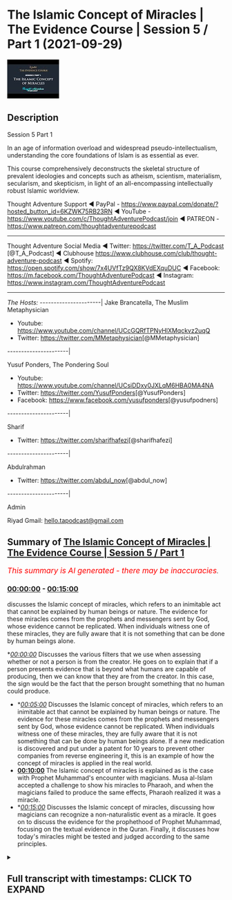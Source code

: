 # The Islamic Concept of Miracles | The Evidence Course | Session 5 / Part 1 (2021-09-29)

![alt The Islamic Concept of Miracles | The Evidence Course | Session 5 / Part 1](GCmNMuWWaco.jpg "The Islamic Concept of Miracles | The Evidence Course | Session 5 / Part 1")

## Description

Session 5  Part 1

In an age of information overload and widespread pseudo-intellectualism, understanding the core foundations of Islam is as essential as ever. 

This course comprehensively deconstructs the skeletal structure of prevalent ideologies and concepts such as atheism, scientism, materialism, secularism, and skepticism, in light of an all-encompassing intellectually robust Islamic worldview.

Thought Adventure Support
◄ PayPal - https://www.paypal.com/donate/?hosted_button_id=6KZWK75RB23RN 
◄ YouTube - https://www.youtube.com/c/ThoughtAdventurePodcast/join
◄ PATREON - https://www.patreon.com/thoughtadventurepodcast
____________________________________________________________________

Thought Adventure Social Media
◄ Twitter: https://twitter.com/T_A_Podcast​​ [@T_A_Podcast]
◄ Clubhouse https://www.clubhouse.com/club/thought-adventure-podcast
◄ Spotify: https://open.spotify.com/show/7x4UVfTz9QX8KVdEXquDUC
◄ Facebook: https://m.facebook.com/ThoughtAdventurePodcast
◄ Instagram: https://www.instagram.com/ThoughtAdventurePodcast​

----------------------------------------------------------------

*The Hosts:*
----------------------|
Jake Brancatella, The Muslim Metaphysician

- Youtube: https://www.youtube.com/channel/UCcGQRfTPNyHlXMqckvz2uqQ
- Twitter:  https://twitter.com/MMetaphysician​​ [@MMetaphysician]

----------------------|

Yusuf Ponders, The Pondering Soul

- Youtube: https://www.youtube.com/channel/UCsiDDxy0JXLqM6HBA0MA4NA
- Twitter: https://twitter.com/YusufPonders​​ [@YusufPonders]
- Facebook: https://www.facebook.com/yusufponders​ [@yusufpodners]

----------------------|

Sharif

- Twitter: https://twitter.com/sharifhafezi​​ [@sharifhafezi]

----------------------|

Abdulrahman

- Twitter: https://twitter.com/abdul_now​ [@abdul_now]

----------------------|

Admin

Riyad 
Gmail: hello.tapodcast@gmail.com

## Summary of [The Islamic Concept of Miracles | The Evidence Course | Session 5 / Part 1](https://www.youtube.com/watch?v=GCmNMuWWaco)


*<span style="color:red; font-size:125%">This summary is AI generated - there may be inaccuracies</span>. [](/)*

### [00:00:00](https://www.youtube.com/watch?v=GCmNMuWWaco&t=0) - [00:15:00](https://www.youtube.com/watch?v=GCmNMuWWaco&t=900)

 discusses the Islamic concept of miracles, which refers to an inimitable act that cannot be explained by human beings or nature. The evidence for these miracles comes from the prophets and messengers sent by God, whose evidence cannot be replicated. When individuals witness one of these miracles, they are fully aware that it is not something that can be done by human beings alone.

**[00:00:00](https://www.youtube.com/watch?v=GCmNMuWWaco&t=0)* Discusses the various filters that we use when assessing whether or not a person is from the creator. He goes on to explain that if a person presents evidence that is beyond what humans are capable of producing, then we can know that they are from the creator. In this case, the sign would be the fact that the person brought something that no human could produce.
* **[00:05:00](https://www.youtube.com/watch?v=GCmNMuWWaco&t=300)* Discusses the Islamic concept of miracles, which refers to an inimitable act that cannot be explained by human beings or nature. The evidence for these miracles comes from the prophets and messengers sent by God, whose evidence cannot be replicated. When individuals witness one of these miracles, they are fully aware that it is not something that can be done by human beings alone. If a new medication is discovered and put under a patent for 10 years to prevent other companies from reverse engineering it, this is an example of how the concept of miracles is applied in the real world.
* **[00:10:00](https://www.youtube.com/watch?v=GCmNMuWWaco&t=600)** The Islamic concept of miracles is explained  as is the case with Prophet Muhammad's encounter with magicians. Musa al-Islam accepted a challenge to show his miracles to Pharaoh, and when the magicians failed to produce the same effects, Pharaoh realized it was a miracle.
* **[00:15:00](https://www.youtube.com/watch?v=GCmNMuWWaco&t=900)* Discusses the Islamic concept of miracles, discussing how magicians can recognize a non-naturalistic event as a miracle. It goes on to discuss the evidence for the prophethood of Prophet Muhammad, focusing on the textual evidence in the Quran. Finally, it discusses how today's miracles might be tested and judged according to the same principles.

<details><summary><h2>Full transcript with timestamps: CLICK TO EXPAND</h2></summary>

[0:00:14](https://youtu.be/GCmNMuWWaco?t=14) so now we're going into really the the  
[0:00:16](https://youtu.be/GCmNMuWWaco?t=16) heart of the matter in terms of about  
[0:00:19](https://youtu.be/GCmNMuWWaco?t=19) guidance from the creator  
[0:00:20](https://youtu.be/GCmNMuWWaco?t=20) i section five and this is where we're  
[0:00:23](https://youtu.be/GCmNMuWWaco?t=23) going to start to look at the miracle or  
[0:00:25](https://youtu.be/GCmNMuWWaco?t=25) what we understand as the more jesus of  
[0:00:27](https://youtu.be/GCmNMuWWaco?t=27) the prophet sallallahu alaihi in order  
[0:00:29](https://youtu.be/GCmNMuWWaco?t=29) to prove the prophethood  
[0:00:32](https://youtu.be/GCmNMuWWaco?t=32) but as i'm speaking i want you to  
[0:00:33](https://youtu.be/GCmNMuWWaco?t=33) imagine that you're watching this video  
[0:00:36](https://youtu.be/GCmNMuWWaco?t=36) and suddenly you hear the knocking on  
[0:00:38](https://youtu.be/GCmNMuWWaco?t=38) the door  
[0:00:39](https://youtu.be/GCmNMuWWaco?t=39) and you think well who's that  
[0:00:41](https://youtu.be/GCmNMuWWaco?t=41) so you walk towards the door you open  
[0:00:43](https://youtu.be/GCmNMuWWaco?t=43) the door and you have somebody there  
[0:00:45](https://youtu.be/GCmNMuWWaco?t=45) who's claiming that he's received  
[0:00:47](https://youtu.be/GCmNMuWWaco?t=47) revelation and guidance from the creator  
[0:00:49](https://youtu.be/GCmNMuWWaco?t=49) you've already accepted that the creator  
[0:00:51](https://youtu.be/GCmNMuWWaco?t=51) exists you've already accepted that we  
[0:00:53](https://youtu.be/GCmNMuWWaco?t=53) have this innate nature that seeks out  
[0:00:54](https://youtu.be/GCmNMuWWaco?t=54) the guidance from the creator and  
[0:00:56](https://youtu.be/GCmNMuWWaco?t=56) therefore this is a person now has said  
[0:00:59](https://youtu.be/GCmNMuWWaco?t=59) he's got that guidance would we accept  
[0:01:01](https://youtu.be/GCmNMuWWaco?t=61) it  
[0:01:02](https://youtu.be/GCmNMuWWaco?t=62) obviously not  
[0:01:04](https://youtu.be/GCmNMuWWaco?t=64) we would naturally ask the question  
[0:01:07](https://youtu.be/GCmNMuWWaco?t=67) where's your evidence where's your proof  
[0:01:09](https://youtu.be/GCmNMuWWaco?t=69) and we would have certain filters as  
[0:01:11](https://youtu.be/GCmNMuWWaco?t=71) well  
[0:01:12](https://youtu.be/GCmNMuWWaco?t=72) in order to understand whether this  
[0:01:14](https://youtu.be/GCmNMuWWaco?t=74) person is actually giving us revelation  
[0:01:18](https://youtu.be/GCmNMuWWaco?t=78) from the creator  
[0:01:19](https://youtu.be/GCmNMuWWaco?t=79) and why do we why do i say we have these  
[0:01:21](https://youtu.be/GCmNMuWWaco?t=81) filters because some people say oh you  
[0:01:23](https://youtu.be/GCmNMuWWaco?t=83) know what it's so difficult to go out  
[0:01:26](https://youtu.be/GCmNMuWWaco?t=86) there and work out which religion is  
[0:01:27](https://youtu.be/GCmNMuWWaco?t=87) correct because there's so many  
[0:01:29](https://youtu.be/GCmNMuWWaco?t=89) religions out there do i have to study  
[0:01:30](https://youtu.be/GCmNMuWWaco?t=90) every single religion in order to know  
[0:01:33](https://youtu.be/GCmNMuWWaco?t=93) you know which one is from the guidance  
[0:01:34](https://youtu.be/GCmNMuWWaco?t=94) from the creator but we've already got  
[0:01:36](https://youtu.be/GCmNMuWWaco?t=96) filters  
[0:01:37](https://youtu.be/GCmNMuWWaco?t=97) the first one is that if the religion  
[0:01:40](https://youtu.be/GCmNMuWWaco?t=100) doesn't refer back to a creator like  
[0:01:42](https://youtu.be/GCmNMuWWaco?t=102) maybe buddhism  
[0:01:44](https://youtu.be/GCmNMuWWaco?t=104) then we know that that's incorrect  
[0:01:45](https://youtu.be/GCmNMuWWaco?t=105) because there is a creator and therefore  
[0:01:47](https://youtu.be/GCmNMuWWaco?t=107) this creator is the one whom we seek to  
[0:01:49](https://youtu.be/GCmNMuWWaco?t=109) worship  
[0:01:50](https://youtu.be/GCmNMuWWaco?t=110) similarly  
[0:01:51](https://youtu.be/GCmNMuWWaco?t=111) if there's a a religion that claims to  
[0:01:54](https://youtu.be/GCmNMuWWaco?t=114) be guidance from  
[0:01:56](https://youtu.be/GCmNMuWWaco?t=116) the divine but believes in multiple gods  
[0:01:59](https://youtu.be/GCmNMuWWaco?t=119) you can say well that's incorrect that's  
[0:02:01](https://youtu.be/GCmNMuWWaco?t=121) irrational because there must be only  
[0:02:03](https://youtu.be/GCmNMuWWaco?t=123) one creator and that is uh the necessary  
[0:02:06](https://youtu.be/GCmNMuWWaco?t=126) independent being allah  
[0:02:08](https://youtu.be/GCmNMuWWaco?t=128) so we can negate that  
[0:02:10](https://youtu.be/GCmNMuWWaco?t=130) similarly if somebody turns around and  
[0:02:12](https://youtu.be/GCmNMuWWaco?t=132) he starts to describe the creator or  
[0:02:14](https://youtu.be/GCmNMuWWaco?t=134) talks about the creator as human being  
[0:02:16](https://youtu.be/GCmNMuWWaco?t=136) or having human features or features of  
[0:02:19](https://youtu.be/GCmNMuWWaco?t=139) creation i features of limited  
[0:02:21](https://youtu.be/GCmNMuWWaco?t=141) contingent  
[0:02:22](https://youtu.be/GCmNMuWWaco?t=142) limited contingent possible beings then  
[0:02:24](https://youtu.be/GCmNMuWWaco?t=144) we can discount this particular religion  
[0:02:28](https://youtu.be/GCmNMuWWaco?t=148) so we're only actually left with maybe  
[0:02:30](https://youtu.be/GCmNMuWWaco?t=150) one or two  
[0:02:32](https://youtu.be/GCmNMuWWaco?t=152) and obviously from this perspective we  
[0:02:34](https://youtu.be/GCmNMuWWaco?t=154) are looking at the belief in  
[0:02:37](https://youtu.be/GCmNMuWWaco?t=157) islam and what what it what it  
[0:02:39](https://youtu.be/GCmNMuWWaco?t=159) how do we establish that but imagine if  
[0:02:41](https://youtu.be/GCmNMuWWaco?t=161) this person knocked on the door so he he  
[0:02:44](https://youtu.be/GCmNMuWWaco?t=164) goes through our filters he believes  
[0:02:46](https://youtu.be/GCmNMuWWaco?t=166) that there is a creator he believes that  
[0:02:47](https://youtu.be/GCmNMuWWaco?t=167) there's one creator he believes that the  
[0:02:49](https://youtu.be/GCmNMuWWaco?t=169) creator is different to creation and is  
[0:02:53](https://youtu.be/GCmNMuWWaco?t=173) you know beyond limitations and  
[0:02:56](https://youtu.be/GCmNMuWWaco?t=176) therefore independent eternal and he  
[0:02:58](https://youtu.be/GCmNMuWWaco?t=178) still claims  
[0:02:59](https://youtu.be/GCmNMuWWaco?t=179) that he's got the guidance would we  
[0:03:01](https://youtu.be/GCmNMuWWaco?t=181) accept it  
[0:03:02](https://youtu.be/GCmNMuWWaco?t=182) no the next question would naturally  
[0:03:04](https://youtu.be/GCmNMuWWaco?t=184) remain  
[0:03:06](https://youtu.be/GCmNMuWWaco?t=186) where's your evidence where's your proof  
[0:03:09](https://youtu.be/GCmNMuWWaco?t=189) where's the sign or the evidence for us  
[0:03:12](https://youtu.be/GCmNMuWWaco?t=192) to know that what you're saying is  
[0:03:14](https://youtu.be/GCmNMuWWaco?t=194) actually from the creator  
[0:03:16](https://youtu.be/GCmNMuWWaco?t=196) and so we have to ask ourselves the  
[0:03:18](https://youtu.be/GCmNMuWWaco?t=198) question  
[0:03:19](https://youtu.be/GCmNMuWWaco?t=199) what in this situation would constitute  
[0:03:21](https://youtu.be/GCmNMuWWaco?t=201) proof what would constitute evidence  
[0:03:23](https://youtu.be/GCmNMuWWaco?t=203) that a person's claim to receive message  
[0:03:26](https://youtu.be/GCmNMuWWaco?t=206) from the divine from the creator from  
[0:03:28](https://youtu.be/GCmNMuWWaco?t=208) allah  
[0:03:30](https://youtu.be/GCmNMuWWaco?t=210) is actually a true evidence  
[0:03:34](https://youtu.be/GCmNMuWWaco?t=214) and  
[0:03:36](https://youtu.be/GCmNMuWWaco?t=216) really what we understand  
[0:03:38](https://youtu.be/GCmNMuWWaco?t=218) that the only way that we could work out  
[0:03:40](https://youtu.be/GCmNMuWWaco?t=220) whether this person is really truly from  
[0:03:42](https://youtu.be/GCmNMuWWaco?t=222) the creator really truly from any the uh  
[0:03:47](https://youtu.be/GCmNMuWWaco?t=227) you know receiving a message or evidence  
[0:03:49](https://youtu.be/GCmNMuWWaco?t=229) from the creator from allah  
[0:03:51](https://youtu.be/GCmNMuWWaco?t=231) then as a result we would seek out the  
[0:03:53](https://youtu.be/GCmNMuWWaco?t=233) only way we'd do that is we would seek  
[0:03:55](https://youtu.be/GCmNMuWWaco?t=235) out some sign or evidence that only the  
[0:03:58](https://youtu.be/GCmNMuWWaco?t=238) creator himself  
[0:04:00](https://youtu.be/GCmNMuWWaco?t=240) allah  
[0:04:02](https://youtu.be/GCmNMuWWaco?t=242) could produce  
[0:04:04](https://youtu.be/GCmNMuWWaco?t=244) so it would be something that would be  
[0:04:05](https://youtu.be/GCmNMuWWaco?t=245) beyond what human beings could do so if  
[0:04:08](https://youtu.be/GCmNMuWWaco?t=248) a person turns around and said my sign  
[0:04:10](https://youtu.be/GCmNMuWWaco?t=250) or my evidence that i am from the  
[0:04:11](https://youtu.be/GCmNMuWWaco?t=251) creator and he brings out you know  
[0:04:14](https://youtu.be/GCmNMuWWaco?t=254) you know something you know some sort of  
[0:04:16](https://youtu.be/GCmNMuWWaco?t=256) weird evidence but the evidence is  
[0:04:18](https://youtu.be/GCmNMuWWaco?t=258) something that i could have produced or  
[0:04:20](https://youtu.be/GCmNMuWWaco?t=260) another person i know could have  
[0:04:22](https://youtu.be/GCmNMuWWaco?t=262) produced then i know this person doesn't  
[0:04:24](https://youtu.be/GCmNMuWWaco?t=264) really have a sign or evidence that he  
[0:04:26](https://youtu.be/GCmNMuWWaco?t=266) is from the creator he is from allah  
[0:04:30](https://youtu.be/GCmNMuWWaco?t=270) so  
[0:04:31](https://youtu.be/GCmNMuWWaco?t=271) naturally then we would ask the question  
[0:04:37](https://youtu.be/GCmNMuWWaco?t=277) naturally then we would ask the question  
[0:04:39](https://youtu.be/GCmNMuWWaco?t=279) what is that sign well that sign is the  
[0:04:41](https://youtu.be/GCmNMuWWaco?t=281) fact that he's brought something that  
[0:04:43](https://youtu.be/GCmNMuWWaco?t=283) has some any uh  
[0:04:45](https://youtu.be/GCmNMuWWaco?t=285) you know something that no human being  
[0:04:47](https://youtu.be/GCmNMuWWaco?t=287) can do  
[0:04:48](https://youtu.be/GCmNMuWWaco?t=288) and so allah he mentions insult hadid  
[0:04:52](https://youtu.be/GCmNMuWWaco?t=292) verse chapter 57 verse 25  
[0:05:02](https://youtu.be/GCmNMuWWaco?t=302) says indeed we have sent our messengers  
[0:05:05](https://youtu.be/GCmNMuWWaco?t=305) with clear proofs  
[0:05:07](https://youtu.be/GCmNMuWWaco?t=307) and revealed with them the book the  
[0:05:09](https://youtu.be/GCmNMuWWaco?t=309) scripture and the balance  
[0:05:12](https://youtu.be/GCmNMuWWaco?t=312) it's the verse that i mentioned in the  
[0:05:13](https://youtu.be/GCmNMuWWaco?t=313) previous video  
[0:05:15](https://youtu.be/GCmNMuWWaco?t=315) so allah is saying that every time he  
[0:05:17](https://youtu.be/GCmNMuWWaco?t=317) sent a messenger  
[0:05:18](https://youtu.be/GCmNMuWWaco?t=318) he sent with them evidence and proof  
[0:05:21](https://youtu.be/GCmNMuWWaco?t=321) just like we said we would look for  
[0:05:22](https://youtu.be/GCmNMuWWaco?t=322) evidence and proof from a person  
[0:05:25](https://youtu.be/GCmNMuWWaco?t=325) knocking on our door claiming that he's  
[0:05:26](https://youtu.be/GCmNMuWWaco?t=326) got guidance then similarly we would  
[0:05:28](https://youtu.be/GCmNMuWWaco?t=328) look for evidence and alice panzer says  
[0:05:31](https://youtu.be/GCmNMuWWaco?t=331) that he has sent messengers with  
[0:05:32](https://youtu.be/GCmNMuWWaco?t=332) evidence and proof and what is that  
[0:05:35](https://youtu.be/GCmNMuWWaco?t=335) evidence and proof that we're looking  
[0:05:36](https://youtu.be/GCmNMuWWaco?t=336) for the inimitable or the the ability to  
[0:05:39](https://youtu.be/GCmNMuWWaco?t=339) produce or evidence something that only  
[0:05:42](https://youtu.be/GCmNMuWWaco?t=342) the creator could have brought about  
[0:05:44](https://youtu.be/GCmNMuWWaco?t=344) this is what we're looking for  
[0:05:46](https://youtu.be/GCmNMuWWaco?t=346) in essence what we are looking for is  
[0:05:49](https://youtu.be/GCmNMuWWaco?t=349) something that we call a miracle or in  
[0:05:52](https://youtu.be/GCmNMuWWaco?t=352) arabic more precisely  
[0:05:55](https://youtu.be/GCmNMuWWaco?t=355) inimitable acts so we're looking for an  
[0:05:57](https://youtu.be/GCmNMuWWaco?t=357) inimitable act what we also could refer  
[0:06:00](https://youtu.be/GCmNMuWWaco?t=360) to as a non-naturalistic explanation not  
[0:06:03](https://youtu.be/GCmNMuWWaco?t=363) something i could explain by the nature  
[0:06:05](https://youtu.be/GCmNMuWWaco?t=365) not something i could explain by human  
[0:06:07](https://youtu.be/GCmNMuWWaco?t=367) being production but rather it has no  
[0:06:10](https://youtu.be/GCmNMuWWaco?t=370) explanation except that they say you  
[0:06:12](https://youtu.be/GCmNMuWWaco?t=372) know it has to have come from the  
[0:06:14](https://youtu.be/GCmNMuWWaco?t=374) creator in order to cause that for  
[0:06:16](https://youtu.be/GCmNMuWWaco?t=376) example  
[0:06:17](https://youtu.be/GCmNMuWWaco?t=377) the event of prophet ibrahim  
[0:06:19](https://youtu.be/GCmNMuWWaco?t=379) alaihissalam who was thrown into the  
[0:06:21](https://youtu.be/GCmNMuWWaco?t=381) fire yet the fire did not burn him  
[0:06:23](https://youtu.be/GCmNMuWWaco?t=383) so the natural law the natural  
[0:06:26](https://youtu.be/GCmNMuWWaco?t=386) expectation would be and the attribute  
[0:06:28](https://youtu.be/GCmNMuWWaco?t=388) of fire is that it burns but when the  
[0:06:31](https://youtu.be/GCmNMuWWaco?t=391) attribute is stopped  
[0:06:33](https://youtu.be/GCmNMuWWaco?t=393) that ability to stop the fire from  
[0:06:35](https://youtu.be/GCmNMuWWaco?t=395) burning a human being is beyond human  
[0:06:38](https://youtu.be/GCmNMuWWaco?t=398) capability it has no naturalistic  
[0:06:40](https://youtu.be/GCmNMuWWaco?t=400) explanation the only one who could have  
[0:06:42](https://youtu.be/GCmNMuWWaco?t=402) changed the attribute of fire is the one  
[0:06:44](https://youtu.be/GCmNMuWWaco?t=404) who placed the attribute of fire to burn  
[0:06:46](https://youtu.be/GCmNMuWWaco?t=406) in the first place which is allah or we  
[0:06:49](https://youtu.be/GCmNMuWWaco?t=409) have the example of musa alayhi salaam  
[0:06:52](https://youtu.be/GCmNMuWWaco?t=412) whose staff turned into a snake  
[0:06:54](https://youtu.be/GCmNMuWWaco?t=414) or prophet isa al-islam who was given  
[0:06:57](https://youtu.be/GCmNMuWWaco?t=417) the ability to heal the sick and even  
[0:06:59](https://youtu.be/GCmNMuWWaco?t=419) bring the dead back to life but in allah  
[0:07:01](https://youtu.be/GCmNMuWWaco?t=421) by the permission of allah  
[0:07:03](https://youtu.be/GCmNMuWWaco?t=423) so how do these signs indicate that they  
[0:07:04](https://youtu.be/GCmNMuWWaco?t=424) are messengers of god as we said they  
[0:07:07](https://youtu.be/GCmNMuWWaco?t=427) are signs that cannot be replicated by  
[0:07:09](https://youtu.be/GCmNMuWWaco?t=429) human beings  
[0:07:11](https://youtu.be/GCmNMuWWaco?t=431) meaning there are signs that have no  
[0:07:13](https://youtu.be/GCmNMuWWaco?t=433) naturalistic explanation to why they  
[0:07:15](https://youtu.be/GCmNMuWWaco?t=435) exist in the first place  
[0:07:18](https://youtu.be/GCmNMuWWaco?t=438) so  
[0:07:22](https://youtu.be/GCmNMuWWaco?t=442) so when we understand  
[0:07:24](https://youtu.be/GCmNMuWWaco?t=444) that this is what's occurring that there  
[0:07:25](https://youtu.be/GCmNMuWWaco?t=445) is uh there's something that we cannot  
[0:07:27](https://youtu.be/GCmNMuWWaco?t=447) replicate  
[0:07:29](https://youtu.be/GCmNMuWWaco?t=449) then the second aspect of regards to  
[0:07:30](https://youtu.be/GCmNMuWWaco?t=450) this is that okay how do i know that no  
[0:07:33](https://youtu.be/GCmNMuWWaco?t=453) human being could replicate no is beyond  
[0:07:35](https://youtu.be/GCmNMuWWaco?t=455) human production it's non-naturalistic  
[0:07:37](https://youtu.be/GCmNMuWWaco?t=457) explanation well if i know the subject  
[0:07:39](https://youtu.be/GCmNMuWWaco?t=459) area  
[0:07:40](https://youtu.be/GCmNMuWWaco?t=460) and the people know the subject area so  
[0:07:42](https://youtu.be/GCmNMuWWaco?t=462) if this person comes to me and he says  
[0:07:44](https://youtu.be/GCmNMuWWaco?t=464) oh no human being can do this and he  
[0:07:46](https://youtu.be/GCmNMuWWaco?t=466) mentioned something about  
[0:07:48](https://youtu.be/GCmNMuWWaco?t=468) you know something i have absolutely no  
[0:07:50](https://youtu.be/GCmNMuWWaco?t=470) clue about  
[0:07:51](https://youtu.be/GCmNMuWWaco?t=471) yeah then i can't test and verify  
[0:07:53](https://youtu.be/GCmNMuWWaco?t=473) whether it has non-human production or  
[0:07:56](https://youtu.be/GCmNMuWWaco?t=476) not i would need to seek out you know uh  
[0:07:59](https://youtu.be/GCmNMuWWaco?t=479) to understand the area so when the the  
[0:08:03](https://youtu.be/GCmNMuWWaco?t=483) prophets and the messengers were sent  
[0:08:05](https://youtu.be/GCmNMuWWaco?t=485) and they were sent with proofs and  
[0:08:06](https://youtu.be/GCmNMuWWaco?t=486) evidences the evidences that they were  
[0:08:08](https://youtu.be/GCmNMuWWaco?t=488) sent the inimitable act that they sent  
[0:08:11](https://youtu.be/GCmNMuWWaco?t=491) with was in a subject area that the  
[0:08:13](https://youtu.be/GCmNMuWWaco?t=493) people themselves were aware of they  
[0:08:15](https://youtu.be/GCmNMuWWaco?t=495) understood  
[0:08:16](https://youtu.be/GCmNMuWWaco?t=496) yeah so when during isa alaihissalam the  
[0:08:19](https://youtu.be/GCmNMuWWaco?t=499) people well aware of science  
[0:08:21](https://youtu.be/GCmNMuWWaco?t=501) and the you know the science behind the  
[0:08:23](https://youtu.be/GCmNMuWWaco?t=503) medicine for their time i  
[0:08:26](https://youtu.be/GCmNMuWWaco?t=506) for their time they knew what was  
[0:08:28](https://youtu.be/GCmNMuWWaco?t=508) capable for human beings to do and what  
[0:08:31](https://youtu.be/GCmNMuWWaco?t=511) was not capable for human beings to do  
[0:08:33](https://youtu.be/GCmNMuWWaco?t=513) when it comes to curing the sick yeah  
[0:08:36](https://youtu.be/GCmNMuWWaco?t=516) and so when they were able to witness  
[0:08:38](https://youtu.be/GCmNMuWWaco?t=518) what isa alaihissalam did they were  
[0:08:40](https://youtu.be/GCmNMuWWaco?t=520) fully aware that what he did was not  
[0:08:43](https://youtu.be/GCmNMuWWaco?t=523) something within human productive  
[0:08:46](https://youtu.be/GCmNMuWWaco?t=526) capacity  
[0:08:47](https://youtu.be/GCmNMuWWaco?t=527) now  
[0:08:48](https://youtu.be/GCmNMuWWaco?t=528) somebody may argue and say well okay  
[0:08:50](https://youtu.be/GCmNMuWWaco?t=530) what if isa alaihi  
[0:08:53](https://youtu.be/GCmNMuWWaco?t=533) had a novel treatment to diseases  
[0:08:56](https://youtu.be/GCmNMuWWaco?t=536) and therefore he was producing something  
[0:08:58](https://youtu.be/GCmNMuWWaco?t=538) and maybe the the other doctors didn't  
[0:08:59](https://youtu.be/GCmNMuWWaco?t=539) know about it and he's got some new  
[0:09:01](https://youtu.be/GCmNMuWWaco?t=541) treatment  
[0:09:02](https://youtu.be/GCmNMuWWaco?t=542) well if we cast our minds back to the  
[0:09:04](https://youtu.be/GCmNMuWWaco?t=544) definition of rational thinking  
[0:09:06](https://youtu.be/GCmNMuWWaco?t=546) we said that thought arises from sensing  
[0:09:09](https://youtu.be/GCmNMuWWaco?t=549) reality and then linking it to previous  
[0:09:11](https://youtu.be/GCmNMuWWaco?t=551) information  
[0:09:12](https://youtu.be/GCmNMuWWaco?t=552) previous information is something we  
[0:09:14](https://youtu.be/GCmNMuWWaco?t=554) acquire from the people and the society  
[0:09:16](https://youtu.be/GCmNMuWWaco?t=556) around us  
[0:09:18](https://youtu.be/GCmNMuWWaco?t=558) so even if we innovate in an idea or  
[0:09:20](https://youtu.be/GCmNMuWWaco?t=560) technology all we're doing is taking the  
[0:09:23](https://youtu.be/GCmNMuWWaco?t=563) prevalent knowledge that exists and  
[0:09:26](https://youtu.be/GCmNMuWWaco?t=566) maybe arranging it in a novel fashion  
[0:09:29](https://youtu.be/GCmNMuWWaco?t=569) and then producing some new way of you  
[0:09:32](https://youtu.be/GCmNMuWWaco?t=572) know a new understanding but if it is  
[0:09:34](https://youtu.be/GCmNMuWWaco?t=574) taking from the pre-existing knowledge  
[0:09:36](https://youtu.be/GCmNMuWWaco?t=576) and utilizing in a new way then that  
[0:09:38](https://youtu.be/GCmNMuWWaco?t=578) means that other people can take what we  
[0:09:40](https://youtu.be/GCmNMuWWaco?t=580) have done  
[0:09:41](https://youtu.be/GCmNMuWWaco?t=581) reverse engineer it and understand how  
[0:09:44](https://youtu.be/GCmNMuWWaco?t=584) it operates  
[0:09:46](https://youtu.be/GCmNMuWWaco?t=586) and this is exactly why pharmaceutical  
[0:09:48](https://youtu.be/GCmNMuWWaco?t=588) industries in the west whenever they  
[0:09:50](https://youtu.be/GCmNMuWWaco?t=590) discover a new medicine they put it  
[0:09:52](https://youtu.be/GCmNMuWWaco?t=592) under a patent for 10 years  
[0:09:55](https://youtu.be/GCmNMuWWaco?t=595) and that's to prevent other  
[0:09:56](https://youtu.be/GCmNMuWWaco?t=596) pharmaceutical companies reverse  
[0:09:58](https://youtu.be/GCmNMuWWaco?t=598) engineering their drug  
[0:10:00](https://youtu.be/GCmNMuWWaco?t=600) understanding its mode of action and  
[0:10:02](https://youtu.be/GCmNMuWWaco?t=602) then replicating it in their own  
[0:10:04](https://youtu.be/GCmNMuWWaco?t=604) laboratories so they understand you can  
[0:10:06](https://youtu.be/GCmNMuWWaco?t=606) maybe produce something relatively new  
[0:10:08](https://youtu.be/GCmNMuWWaco?t=608) you're taking it from the existing  
[0:10:10](https://youtu.be/GCmNMuWWaco?t=610) knowledge and as a result another person  
[0:10:12](https://youtu.be/GCmNMuWWaco?t=612) can look at what you've done  
[0:10:14](https://youtu.be/GCmNMuWWaco?t=614) look at the knowledge set that you've  
[0:10:15](https://youtu.be/GCmNMuWWaco?t=615) depended upon and reverse engineer and  
[0:10:18](https://youtu.be/GCmNMuWWaco?t=618) produce it  
[0:10:19](https://youtu.be/GCmNMuWWaco?t=619) so east alisam  
[0:10:21](https://youtu.be/GCmNMuWWaco?t=621) you know could not have simply obtained  
[0:10:23](https://youtu.be/GCmNMuWWaco?t=623) the knowledge you know from the existing  
[0:10:26](https://youtu.be/GCmNMuWWaco?t=626) environment  
[0:10:27](https://youtu.be/GCmNMuWWaco?t=627) if other people could not replicate what  
[0:10:30](https://youtu.be/GCmNMuWWaco?t=630) he did  
[0:10:31](https://youtu.be/GCmNMuWWaco?t=631) but rather isa al-islam produced  
[0:10:33](https://youtu.be/GCmNMuWWaco?t=633) something that even the doctors and the  
[0:10:35](https://youtu.be/GCmNMuWWaco?t=635) medics and the scientists at that time  
[0:10:37](https://youtu.be/GCmNMuWWaco?t=637) recognized was impossible for human  
[0:10:39](https://youtu.be/GCmNMuWWaco?t=639) beings to do was beyond the scope of the  
[0:10:42](https://youtu.be/GCmNMuWWaco?t=642) knowledge set that existed within the  
[0:10:44](https://youtu.be/GCmNMuWWaco?t=644) society and therefore could have only  
[0:10:47](https://youtu.be/GCmNMuWWaco?t=647) been from the creator who created life  
[0:10:50](https://youtu.be/GCmNMuWWaco?t=650) and death illness and disease  
[0:10:57](https://youtu.be/GCmNMuWWaco?t=657) hence that's why we call these you know  
[0:11:00](https://youtu.be/GCmNMuWWaco?t=660) miracles or marriages in arabic i  
[0:11:01](https://youtu.be/GCmNMuWWaco?t=661) inimitable events because they don't  
[0:11:03](https://youtu.be/GCmNMuWWaco?t=663) can't be imitated can't be produced and  
[0:11:06](https://youtu.be/GCmNMuWWaco?t=666) we say we see this same pattern with  
[0:11:08](https://youtu.be/GCmNMuWWaco?t=668) regards to musa alaysalam and the  
[0:11:10](https://youtu.be/GCmNMuWWaco?t=670) miracle and sign that he was given when  
[0:11:12](https://youtu.be/GCmNMuWWaco?t=672) he was sent to speak to fur  
[0:11:14](https://youtu.be/GCmNMuWWaco?t=674) and he called him to the rational  
[0:11:16](https://youtu.be/GCmNMuWWaco?t=676) concept of worshiping worshipping one  
[0:11:18](https://youtu.be/GCmNMuWWaco?t=678) allah and accepting him as a prophet  
[0:11:21](https://youtu.be/GCmNMuWWaco?t=681) and in this discussion in the discussion  
[0:11:24](https://youtu.be/GCmNMuWWaco?t=684) that he had with musa with musa  
[0:11:29](https://youtu.be/GCmNMuWWaco?t=689) and indeed we showed to him  
[0:11:32](https://youtu.be/GCmNMuWWaco?t=692) our signs and evidence but he denied and  
[0:11:35](https://youtu.be/GCmNMuWWaco?t=695) refused  
[0:11:36](https://youtu.be/GCmNMuWWaco?t=696) and what was and this is always a sign  
[0:11:39](https://youtu.be/GCmNMuWWaco?t=699) in the evidence as we know prophet  
[0:11:41](https://youtu.be/GCmNMuWWaco?t=701) al-islam was able to have he carried a  
[0:11:43](https://youtu.be/GCmNMuWWaco?t=703) staff and when he placed the staff down  
[0:11:45](https://youtu.be/GCmNMuWWaco?t=705) it turned into a snake yeah and so  
[0:11:48](https://youtu.be/GCmNMuWWaco?t=708) when far owned saw this what was  
[0:11:51](https://youtu.be/GCmNMuWWaco?t=711) firaoun's response  
[0:11:53](https://youtu.be/GCmNMuWWaco?t=713) he goes and it's mentioned in sultan  
[0:11:55](https://youtu.be/GCmNMuWWaco?t=715) verse 58 then verily we can pre he said  
[0:11:58](https://youtu.be/GCmNMuWWaco?t=718) then verily we can produce the magic the  
[0:12:01](https://youtu.be/GCmNMuWWaco?t=721) like thereof so i'll point a meeting  
[0:12:03](https://youtu.be/GCmNMuWWaco?t=723) between us and you  
[0:12:05](https://youtu.be/GCmNMuWWaco?t=725) which neither we nor you shall fail to  
[0:12:07](https://youtu.be/GCmNMuWWaco?t=727) keep in an open wide place where both  
[0:12:10](https://youtu.be/GCmNMuWWaco?t=730) shall have at just an equal chance and  
[0:12:13](https://youtu.be/GCmNMuWWaco?t=733) the people who can witness it they can  
[0:12:14](https://youtu.be/GCmNMuWWaco?t=734) witness the competition  
[0:12:16](https://youtu.be/GCmNMuWWaco?t=736) so ferrari's explaining that he's got  
[0:12:18](https://youtu.be/GCmNMuWWaco?t=738) magicians as well he's got experts who  
[0:12:21](https://youtu.be/GCmNMuWWaco?t=741) can do this type of magic yeah so like  
[0:12:24](https://youtu.be/GCmNMuWWaco?t=744) during isla islam who had hell held  
[0:12:27](https://youtu.be/GCmNMuWWaco?t=747) expertise in medicine during farrow's  
[0:12:29](https://youtu.be/GCmNMuWWaco?t=749) time they had people held expertise in  
[0:12:32](https://youtu.be/GCmNMuWWaco?t=752) illusion and trickery you know give the  
[0:12:34](https://youtu.be/GCmNMuWWaco?t=754) appearance of magic  
[0:12:35](https://youtu.be/GCmNMuWWaco?t=755) so pharaoh challenged musa al-islam's  
[0:12:38](https://youtu.be/GCmNMuWWaco?t=758) claim to prophethood by saying that what  
[0:12:41](https://youtu.be/GCmNMuWWaco?t=761) he did was within human capability and  
[0:12:43](https://youtu.be/GCmNMuWWaco?t=763) this was not a sign of god  
[0:12:45](https://youtu.be/GCmNMuWWaco?t=765) and  
[0:12:47](https://youtu.be/GCmNMuWWaco?t=767) musa al-islam he accepted the challenge  
[0:12:49](https://youtu.be/GCmNMuWWaco?t=769) and he said  
[0:12:50](https://youtu.be/GCmNMuWWaco?t=770) your appointed meeting day is the day of  
[0:12:52](https://youtu.be/GCmNMuWWaco?t=772) the festival and let the people assemble  
[0:12:54](https://youtu.be/GCmNMuWWaco?t=774) when the sun has risen for noon so musa  
[0:12:57](https://youtu.be/GCmNMuWWaco?t=777) have known he accepted the challenge but  
[0:12:58](https://youtu.be/GCmNMuWWaco?t=778) he said let's make it on the day of  
[0:13:00](https://youtu.be/GCmNMuWWaco?t=780) festival when as many people as possible  
[0:13:03](https://youtu.be/GCmNMuWWaco?t=783) can witness what's going to occur  
[0:13:05](https://youtu.be/GCmNMuWWaco?t=785) and we know what the story was and what  
[0:13:07](https://youtu.be/GCmNMuWWaco?t=787) occurred  
[0:13:09](https://youtu.be/GCmNMuWWaco?t=789) the magicians placed their staffs down  
[0:13:12](https://youtu.be/GCmNMuWWaco?t=792) made the appearance that they became  
[0:13:13](https://youtu.be/GCmNMuWWaco?t=793) alive  
[0:13:14](https://youtu.be/GCmNMuWWaco?t=794) and then musa al-islam placed his staff  
[0:13:17](https://youtu.be/GCmNMuWWaco?t=797) down and it swallowed up those other  
[0:13:20](https://youtu.be/GCmNMuWWaco?t=800) apparent snakes or the the various  
[0:13:22](https://youtu.be/GCmNMuWWaco?t=802) illusions that were in trickery that was  
[0:13:24](https://youtu.be/GCmNMuWWaco?t=804) done by the the pharaoh's magicians  
[0:13:28](https://youtu.be/GCmNMuWWaco?t=808) so what was also interesting here  
[0:13:31](https://youtu.be/GCmNMuWWaco?t=811) is this  
[0:13:32](https://youtu.be/GCmNMuWWaco?t=812) is that not the no you know the normal  
[0:13:35](https://youtu.be/GCmNMuWWaco?t=815) people who are witnessing this event  
[0:13:38](https://youtu.be/GCmNMuWWaco?t=818) they might not know and might not have  
[0:13:40](https://youtu.be/GCmNMuWWaco?t=820) the expertise in the magic you know what  
[0:13:42](https://youtu.be/GCmNMuWWaco?t=822) human beings can or cannot do in this  
[0:13:44](https://youtu.be/GCmNMuWWaco?t=824) area of magic or trickery or illusion  
[0:13:47](https://youtu.be/GCmNMuWWaco?t=827) but the experts at that time were the  
[0:13:49](https://youtu.be/GCmNMuWWaco?t=829) seven magicians they knew what was  
[0:13:52](https://youtu.be/GCmNMuWWaco?t=832) capable by human beings  
[0:13:54](https://youtu.be/GCmNMuWWaco?t=834) they were able to recognize whether it's  
[0:13:56](https://youtu.be/GCmNMuWWaco?t=836) something within the capacity of human  
[0:13:57](https://youtu.be/GCmNMuWWaco?t=837) production or not and so what was very  
[0:14:00](https://youtu.be/GCmNMuWWaco?t=840) interesting and no uh you know point to  
[0:14:03](https://youtu.be/GCmNMuWWaco?t=843) note even though these were pharaoh's  
[0:14:05](https://youtu.be/GCmNMuWWaco?t=845) magicians  
[0:14:06](https://youtu.be/GCmNMuWWaco?t=846) pharaoh's magician is mentioned in the  
[0:14:08](https://youtu.be/GCmNMuWWaco?t=848) quran he says so the magicians fell down  
[0:14:10](https://youtu.be/GCmNMuWWaco?t=850) prostrate they made sud they said we  
[0:14:13](https://youtu.be/GCmNMuWWaco?t=853) believe in the lord of haroon and moosa  
[0:14:17](https://youtu.be/GCmNMuWWaco?t=857) so these these magicians they are like a  
[0:14:21](https://youtu.be/GCmNMuWWaco?t=861) they're like a proof  
[0:14:22](https://youtu.be/GCmNMuWWaco?t=862) for the people maybe they don't know how  
[0:14:25](https://youtu.be/GCmNMuWWaco?t=865) to discern what is magic and what is a  
[0:14:26](https://youtu.be/GCmNMuWWaco?t=866) miracle  
[0:14:28](https://youtu.be/GCmNMuWWaco?t=868) but these magicians can and when the  
[0:14:30](https://youtu.be/GCmNMuWWaco?t=870) magicians testified to the mortgages to  
[0:14:33](https://youtu.be/GCmNMuWWaco?t=873) the inimitable miraculous act of muslim  
[0:14:36](https://youtu.be/GCmNMuWWaco?t=876) then that was sufficient evidence for  
[0:14:38](https://youtu.be/GCmNMuWWaco?t=878) the people behind them they turned  
[0:14:39](https://youtu.be/GCmNMuWWaco?t=879) around so well if they're the experts  
[0:14:41](https://youtu.be/GCmNMuWWaco?t=881) and the very experts are saying this is  
[0:14:44](https://youtu.be/GCmNMuWWaco?t=884) a definite miracle then it must be a  
[0:14:46](https://youtu.be/GCmNMuWWaco?t=886) miracle  
[0:14:47](https://youtu.be/GCmNMuWWaco?t=887) and you know pharaoh  
[0:14:49](https://youtu.be/GCmNMuWWaco?t=889) he said  
[0:14:51](https://youtu.be/GCmNMuWWaco?t=891) he returned and he mentioned he goes  
[0:14:52](https://youtu.be/GCmNMuWWaco?t=892) believe you in him musa al-islam before  
[0:14:55](https://youtu.be/GCmNMuWWaco?t=895) i give you permission verily he ai  
[0:14:57](https://youtu.be/GCmNMuWWaco?t=897) muslim is your chief who taught you  
[0:15:00](https://youtu.be/GCmNMuWWaco?t=900) majit so i will surely cut off your  
[0:15:02](https://youtu.be/GCmNMuWWaco?t=902) hands and feet on opposite sides and i  
[0:15:04](https://youtu.be/GCmNMuWWaco?t=904) will surely crucify you on the trunks of  
[0:15:07](https://youtu.be/GCmNMuWWaco?t=907) date palms and you shall  
[0:15:08](https://youtu.be/GCmNMuWWaco?t=908) surely know which of us  
[0:15:11](https://youtu.be/GCmNMuWWaco?t=911) i for on or the lord of musa can give  
[0:15:14](https://youtu.be/GCmNMuWWaco?t=914) you that it can give the severe and more  
[0:15:16](https://youtu.be/GCmNMuWWaco?t=916) lasting torment  
[0:15:17](https://youtu.be/GCmNMuWWaco?t=917) so through saying i didn't give you  
[0:15:20](https://youtu.be/GCmNMuWWaco?t=920) permission to worship the lord of muslim  
[0:15:23](https://youtu.be/GCmNMuWWaco?t=923) and so he started to torture them and  
[0:15:26](https://youtu.be/GCmNMuWWaco?t=926) you know gave them the most painful  
[0:15:28](https://youtu.be/GCmNMuWWaco?t=928) punishment in this life and what's  
[0:15:30](https://youtu.be/GCmNMuWWaco?t=930) really interesting  
[0:15:32](https://youtu.be/GCmNMuWWaco?t=932) is that they maintain their belief in  
[0:15:35](https://youtu.be/GCmNMuWWaco?t=935) allah and belief in the prophethood  
[0:15:38](https://youtu.be/GCmNMuWWaco?t=938) and there and even though they're in the  
[0:15:40](https://youtu.be/GCmNMuWWaco?t=940) severe torment they said your torment is  
[0:15:42](https://youtu.be/GCmNMuWWaco?t=942) only in this life which is temporary the  
[0:15:45](https://youtu.be/GCmNMuWWaco?t=945) torment of allah is eternal in the next  
[0:15:47](https://youtu.be/GCmNMuWWaco?t=947) life  
[0:15:48](https://youtu.be/GCmNMuWWaco?t=948) and his pleasure and the the paradise is  
[0:15:51](https://youtu.be/GCmNMuWWaco?t=951) eternal in the next life so you know you  
[0:15:53](https://youtu.be/GCmNMuWWaco?t=953) think about it  
[0:15:54](https://youtu.be/GCmNMuWWaco?t=954) has got this argument he's basically  
[0:15:56](https://youtu.be/GCmNMuWWaco?t=956) saying to the to the magicians well  
[0:15:58](https://youtu.be/GCmNMuWWaco?t=958) actually maybe it's musa islam you've  
[0:16:00](https://youtu.be/GCmNMuWWaco?t=960) conspired he's the usual chief magician  
[0:16:02](https://youtu.be/GCmNMuWWaco?t=962) you just made this trick  
[0:16:04](https://youtu.be/GCmNMuWWaco?t=964) up to give this impression now if a  
[0:16:06](https://youtu.be/GCmNMuWWaco?t=966) person is pretending based upon some  
[0:16:10](https://youtu.be/GCmNMuWWaco?t=970) material outcome some sort of personal  
[0:16:12](https://youtu.be/GCmNMuWWaco?t=972) benefit you know out of this conspiracy  
[0:16:15](https://youtu.be/GCmNMuWWaco?t=975) you wouldn't face this type of torture  
[0:16:18](https://youtu.be/GCmNMuWWaco?t=978) and difficulty and adhere to it if you  
[0:16:21](https://youtu.be/GCmNMuWWaco?t=981) didn't believe sincerely that actually  
[0:16:24](https://youtu.be/GCmNMuWWaco?t=984) this is  
[0:16:25](https://youtu.be/GCmNMuWWaco?t=985) a miracle and therefore musa al-islam is  
[0:16:28](https://youtu.be/GCmNMuWWaco?t=988) indeed a prophet  
[0:16:31](https://youtu.be/GCmNMuWWaco?t=991) so these magicians they're able to  
[0:16:34](https://youtu.be/GCmNMuWWaco?t=994) recognize this non-naturalistic event  
[0:16:36](https://youtu.be/GCmNMuWWaco?t=996) they reckon they were also they were  
[0:16:38](https://youtu.be/GCmNMuWWaco?t=998) able to recognize that it was beyond  
[0:16:40](https://youtu.be/GCmNMuWWaco?t=1000) human production and human capabilities  
[0:16:42](https://youtu.be/GCmNMuWWaco?t=1002) they were the first to submit to the  
[0:16:44](https://youtu.be/GCmNMuWWaco?t=1004) message of muslim  
[0:16:46](https://youtu.be/GCmNMuWWaco?t=1006) so  
[0:16:48](https://youtu.be/GCmNMuWWaco?t=1008) this allows us and makes us understand  
[0:16:50](https://youtu.be/GCmNMuWWaco?t=1010) the nature of miracles within the  
[0:16:53](https://youtu.be/GCmNMuWWaco?t=1013) islamic concept  
[0:16:55](https://youtu.be/GCmNMuWWaco?t=1015) firstly  
[0:16:56](https://youtu.be/GCmNMuWWaco?t=1016) and this is the sign this is the  
[0:16:58](https://youtu.be/GCmNMuWWaco?t=1018) evidence that we're looking for so when  
[0:16:59](https://youtu.be/GCmNMuWWaco?t=1019) somebody comes and claims to be have  
[0:17:01](https://youtu.be/GCmNMuWWaco?t=1021) divine guidance we're going to look for  
[0:17:03](https://youtu.be/GCmNMuWWaco?t=1023) one the first filters regards to you  
[0:17:05](https://youtu.be/GCmNMuWWaco?t=1025) know is the revelation that they are  
[0:17:07](https://youtu.be/GCmNMuWWaco?t=1027) bringing does it any fit with our con  
[0:17:10](https://youtu.be/GCmNMuWWaco?t=1030) rational conception of the creator  
[0:17:12](https://youtu.be/GCmNMuWWaco?t=1032) secondly is what they claim as  
[0:17:15](https://youtu.be/GCmNMuWWaco?t=1035) revelation from the creator  
[0:17:17](https://youtu.be/GCmNMuWWaco?t=1037) uh  
[0:17:18](https://youtu.be/GCmNMuWWaco?t=1038) does it do they have a sign  
[0:17:20](https://youtu.be/GCmNMuWWaco?t=1040) is that sign that they bring forward  
[0:17:23](https://youtu.be/GCmNMuWWaco?t=1043) beyond human capability and has no  
[0:17:26](https://youtu.be/GCmNMuWWaco?t=1046) naturalistic explanation  
[0:17:28](https://youtu.be/GCmNMuWWaco?t=1048) and it would also be natural that the p  
[0:17:31](https://youtu.be/GCmNMuWWaco?t=1051) the sign the evidence  
[0:17:33](https://youtu.be/GCmNMuWWaco?t=1053) for the this much of this miraculous  
[0:17:36](https://youtu.be/GCmNMuWWaco?t=1056) event or this miraculous sign  
[0:17:38](https://youtu.be/GCmNMuWWaco?t=1058) would be in a subject area that the  
[0:17:40](https://youtu.be/GCmNMuWWaco?t=1060) people are experts in and those and as a  
[0:17:44](https://youtu.be/GCmNMuWWaco?t=1064) result they can identify whether what  
[0:17:45](https://youtu.be/GCmNMuWWaco?t=1065) was occurring was within human  
[0:17:47](https://youtu.be/GCmNMuWWaco?t=1067) capability or not if they don't know if  
[0:17:49](https://youtu.be/GCmNMuWWaco?t=1069) they're not experts in it they're not  
[0:17:50](https://youtu.be/GCmNMuWWaco?t=1070) going to be able to make that this  
[0:17:52](https://youtu.be/GCmNMuWWaco?t=1072) that  
[0:17:53](https://youtu.be/GCmNMuWWaco?t=1073) judgment  
[0:17:54](https://youtu.be/GCmNMuWWaco?t=1074) and fourthly the margins that also  
[0:17:56](https://youtu.be/GCmNMuWWaco?t=1076) challenge the people in particular  
[0:17:59](https://youtu.be/GCmNMuWWaco?t=1079) disbelievers that if they didn't believe  
[0:18:01](https://youtu.be/GCmNMuWWaco?t=1081) this was from god  
[0:18:03](https://youtu.be/GCmNMuWWaco?t=1083) then you replicate it so there was also  
[0:18:05](https://youtu.be/GCmNMuWWaco?t=1085) a challenge to the people  
[0:18:07](https://youtu.be/GCmNMuWWaco?t=1087) now obviously we take the evidence that  
[0:18:09](https://youtu.be/GCmNMuWWaco?t=1089) the previous prophets performed miracles  
[0:18:12](https://youtu.be/GCmNMuWWaco?t=1092) from the quran itself and this is what  
[0:18:14](https://youtu.be/GCmNMuWWaco?t=1094) we term the  
[0:18:17](https://youtu.be/GCmNMuWWaco?t=1097) sorry  
[0:18:18](https://youtu.be/GCmNMuWWaco?t=1098) textual evidence and it's not rational  
[0:18:20](https://youtu.be/GCmNMuWWaco?t=1100) evidence for us  
[0:18:22](https://youtu.be/GCmNMuWWaco?t=1102) which leads us to the question  
[0:18:24](https://youtu.be/GCmNMuWWaco?t=1104) what evidence is there for the quran and  
[0:18:26](https://youtu.be/GCmNMuWWaco?t=1106) therefore the for the prophethood of  
[0:18:28](https://youtu.be/GCmNMuWWaco?t=1108) prophet muhammad sallallahu alaihi  
[0:18:29](https://youtu.be/GCmNMuWWaco?t=1109) wasallam  
[0:18:30](https://youtu.be/GCmNMuWWaco?t=1110) i what sign did he sallallahu alaihi  
[0:18:33](https://youtu.be/GCmNMuWWaco?t=1113) wasallam bring did it define human  
[0:18:35](https://youtu.be/GCmNMuWWaco?t=1115) capability yeah did it go beyond what  
[0:18:38](https://youtu.be/GCmNMuWWaco?t=1118) human beings can produce did it  
[0:18:40](https://youtu.be/GCmNMuWWaco?t=1120) challenge the people of his time to  
[0:18:42](https://youtu.be/GCmNMuWWaco?t=1122) replicate his miracle  
[0:18:44](https://youtu.be/GCmNMuWWaco?t=1124) and was it a sign within the subject  
[0:18:46](https://youtu.be/GCmNMuWWaco?t=1126) area of knowledge of the people of his  
[0:18:49](https://youtu.be/GCmNMuWWaco?t=1129) time  
[0:18:49](https://youtu.be/GCmNMuWWaco?t=1129) furthermore  
[0:18:51](https://youtu.be/GCmNMuWWaco?t=1131) is this miracle existent for us today  
[0:18:54](https://youtu.be/GCmNMuWWaco?t=1134) the prophet  
[0:18:55](https://youtu.be/GCmNMuWWaco?t=1135) alaihi wasallam is obviously the last  
[0:18:57](https://youtu.be/GCmNMuWWaco?t=1137) prophet  
[0:18:58](https://youtu.be/GCmNMuWWaco?t=1138) so  
[0:18:59](https://youtu.be/GCmNMuWWaco?t=1139) it is natural or it would be  
[0:19:01](https://youtu.be/GCmNMuWWaco?t=1141) expected that his miracle would also be  
[0:19:04](https://youtu.be/GCmNMuWWaco?t=1144) the last miracle the last martial  
[0:19:06](https://youtu.be/GCmNMuWWaco?t=1146) and therefore something that might be  
[0:19:08](https://youtu.be/GCmNMuWWaco?t=1148) considered a miracle that we can maybe  
[0:19:11](https://youtu.be/GCmNMuWWaco?t=1151) test and see even today  
[0:19:13](https://youtu.be/GCmNMuWWaco?t=1153) this testable  
[0:19:14](https://youtu.be/GCmNMuWWaco?t=1154) living miracle merges  
[0:19:16](https://youtu.be/GCmNMuWWaco?t=1156) obviously for us as muslim we understand  
[0:19:18](https://youtu.be/GCmNMuWWaco?t=1158) is the quran itself the quran not only  
[0:19:21](https://youtu.be/GCmNMuWWaco?t=1161) forms both the message but it also forms  
[0:19:25](https://youtu.be/GCmNMuWWaco?t=1165) the evidence  
[0:19:26](https://youtu.be/GCmNMuWWaco?t=1166) for the message and therefore the sign  
[0:19:29](https://youtu.be/GCmNMuWWaco?t=1169) of the prophethood of the prophet  
[0:19:31](https://youtu.be/GCmNMuWWaco?t=1171) sallallahu alaihi wasallam and we will  
[0:19:33](https://youtu.be/GCmNMuWWaco?t=1173) look into the evidences of the quran in  
[0:19:35](https://youtu.be/GCmNMuWWaco?t=1175) the next two videos  
</details>